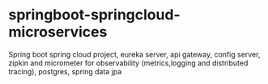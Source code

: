# springboot-springcloud-microservices
Spring boot spring cloud project, eureka server, api gateway, config server, zipkin and micrometer for observability (metrics,logging and distributed tracing), postgres, spring data jpa
